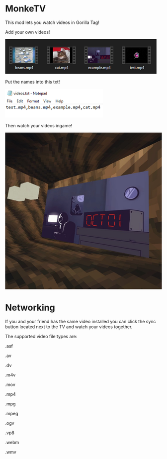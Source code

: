 # MonkeTV
This mod lets you watch videos in Gorilla Tag!

Add your own videos!

![](GitHub/video_folder_example.png)

Put the names into this txt!

![](GitHub/txt_example.png)

Then watch your videos ingame!

![](GitHub/ingame_example.jpg)

# Networking
If you and your friend has the same video installed you can click the sync button located next to the TV and watch your videos together.


The supported video file types are:

.asf

.av

.dv

.m4v

.mov

.mp4

.mpg

.mpeg

.ogv

.vp8

.webm

.wmv
